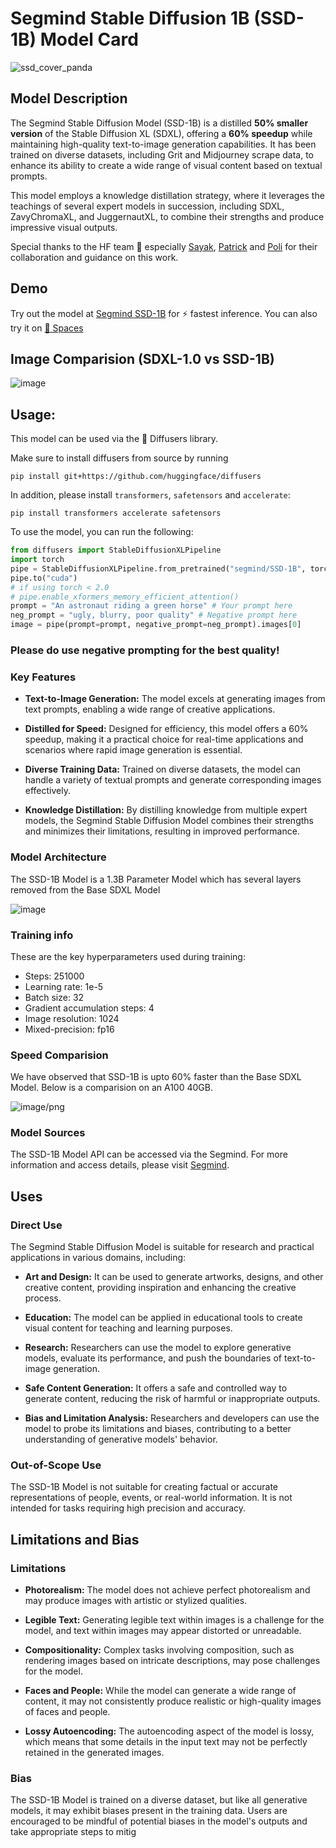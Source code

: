 # Segmind Stable Diffusion 1B (SSD-1B) Model Card

![ssd_cover_panda](https://github.com/segmind/SSD-1B/assets/82945616/8990e259-6801-42fc-a747-f0ed34bcfd20)

## Model Description

The Segmind Stable Diffusion Model (SSD-1B) is a distilled **50% smaller version** of the Stable Diffusion XL (SDXL), offering a **60% speedup** while maintaining high-quality text-to-image generation capabilities. It has been trained on diverse datasets, including Grit and Midjourney scrape data, to enhance its ability to create a wide range of visual content based on textual prompts.

This model employs a knowledge distillation strategy, where it leverages the teachings of several expert models in succession, including SDXL, ZavyChromaXL, and JuggernautXL, to combine their strengths and produce impressive visual outputs.

Special thanks to the HF team 🤗 especially [Sayak](https://huggingface.co/sayakpaul), [Patrick](https://github.com/patrickvonplaten) and [Poli](https://huggingface.co/multimodalart) for their collaboration and guidance on this work.

## Demo

Try out the model at [Segmind SSD-1B](https://www.segmind.com/models/ssd-1b) for ⚡ fastest inference. You can also try it on [🤗 Spaces](https://huggingface.co/spaces/segmind/Segmind-Stable-Diffusion)

## Image Comparision (SDXL-1.0 vs SSD-1B)

![image](https://github.com/segmind/SSD-1B/assets/82945616/a5583e8a-6a05-4680-a540-f80502feed0b)

## Usage:
This model can be used via the 🧨 Diffusers library. 

Make sure to install diffusers from source by running
```
pip install git+https://github.com/huggingface/diffusers
```

In addition, please install `transformers`, `safetensors` and `accelerate`:
```
pip install transformers accelerate safetensors
```

To use the model, you can run the following:

```py
from diffusers import StableDiffusionXLPipeline
import torch
pipe = StableDiffusionXLPipeline.from_pretrained("segmind/SSD-1B", torch_dtype=torch.float16, use_safetensors=True, variant="fp16")
pipe.to("cuda")
# if using torch < 2.0
# pipe.enable_xformers_memory_efficient_attention()
prompt = "An astronaut riding a green horse" # Your prompt here
neg_prompt = "ugly, blurry, poor quality" # Negative prompt here
image = pipe(prompt=prompt, negative_prompt=neg_prompt).images[0]
```

### Please do use negative prompting for the best quality!

### Key Features

- **Text-to-Image Generation:** The model excels at generating images from text prompts, enabling a wide range of creative applications.

- **Distilled for Speed:** Designed for efficiency, this model offers a 60% speedup, making it a practical choice for real-time applications and scenarios where rapid image generation is essential.

- **Diverse Training Data:** Trained on diverse datasets, the model can handle a variety of textual prompts and generate corresponding images effectively.

- **Knowledge Distillation:** By distilling knowledge from multiple expert models, the Segmind Stable Diffusion Model combines their strengths and minimizes their limitations, resulting in improved performance.

### Model Architecture

The SSD-1B Model is a 1.3B Parameter Model which has several layers removed from the Base SDXL Model

![image](https://github.com/segmind/SSD-1B/assets/82945616/9e208225-2454-4b8c-b5e4-91e035c4208d)

### Training info

These are the key hyperparameters used during training:

* Steps: 251000
* Learning rate: 1e-5
* Batch size: 32
* Gradient accumulation steps: 4
* Image resolution: 1024
* Mixed-precision: fp16

### Speed Comparision

We have observed that SSD-1B is upto 60% faster than the Base SDXL Model. Below is a comparision on an A100 40GB.

![image/png](https://cdn-uploads.huggingface.co/production/uploads/62039c2d91d53938a643317d/f7BcTrz5PjYGC5htLUVge.png)

### Model Sources

The SSD-1B Model API can be accessed via the Segmind. For more information and access details, please visit [Segmind](https://www.segmind.com/models/ssd).

## Uses


### Direct Use

The Segmind Stable Diffusion Model is suitable for research and practical applications in various domains, including:

- **Art and Design:** It can be used to generate artworks, designs, and other creative content, providing inspiration and enhancing the creative process.

- **Education:** The model can be applied in educational tools to create visual content for teaching and learning purposes.

- **Research:** Researchers can use the model to explore generative models, evaluate its performance, and push the boundaries of text-to-image generation.

- **Safe Content Generation:** It offers a safe and controlled way to generate content, reducing the risk of harmful or inappropriate outputs.

- **Bias and Limitation Analysis:** Researchers and developers can use the model to probe its limitations and biases, contributing to a better understanding of generative models' behavior.

### Out-of-Scope Use

The SSD-1B Model is not suitable for creating factual or accurate representations of people, events, or real-world information. It is not intended for tasks requiring high precision and accuracy.

## Limitations and Bias

### Limitations

- **Photorealism:** The model does not achieve perfect photorealism and may produce images with artistic or stylized qualities.

- **Legible Text:** Generating legible text within images is a challenge for the model, and text within images may appear distorted or unreadable.

- **Compositionality:** Complex tasks involving composition, such as rendering images based on intricate descriptions, may pose challenges for the model.

- **Faces and People:** While the model can generate a wide range of content, it may not consistently produce realistic or high-quality images of faces and people.

- **Lossy Autoencoding:** The autoencoding aspect of the model is lossy, which means that some details in the input text may not be perfectly retained in the generated images.

### Bias

The SSD-1B Model is trained on a diverse dataset, but like all generative models, it may exhibit biases present in the training data. Users are encouraged to be mindful of potential biases in the model's outputs and take appropriate steps to mitig
